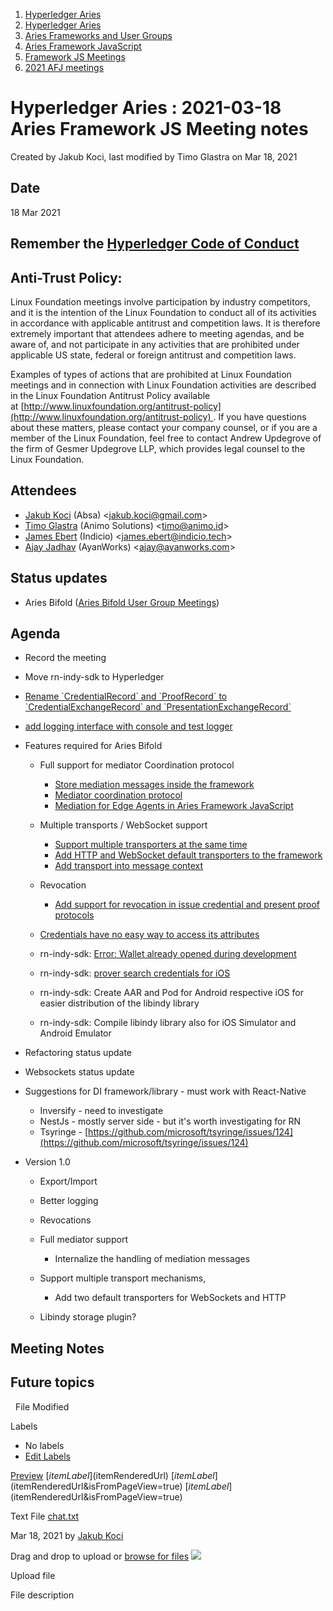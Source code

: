 1. [Hyperledger Aries](index.html)
2. [Hyperledger Aries](Hyperledger-Aries_18481154.html)
3. [Aries Frameworks and User Groups](Aries-Frameworks-and-User-Groups_18481290.html)
4. [Aries Framework JavaScript](Aries-Framework-JavaScript_18482463.html)
5. [Framework JS Meetings](Framework-JS-Meetings_18482467.html)
6. [2021 AFJ meetings](2021-AFJ-meetings_18514593.html)

# Hyperledger Aries : 2021-03-18 Aries Framework JS Meeting notes

Created by Jakub Koci, last modified by Timo Glastra on Mar 18, 2021

## Date

18 Mar 2021

## Remember the [Hyperledger Code of Conduct](https://lf-hyperledger.atlassian.net/wiki/display/HYP/Hyperledger+Code+of+Conduct)

## Anti-Trust Policy:

Linux Foundation meetings involve participation by industry competitors, and it is the intention of the Linux Foundation to conduct all of its activities in accordance with applicable antitrust and competition laws. It is therefore extremely important that attendees adhere to meeting agendas, and be aware of, and not participate in any activities that are prohibited under applicable US state, federal or foreign antitrust and competition laws.

Examples of types of actions that are prohibited at Linux Foundation meetings and in connection with Linux Foundation activities are described in the Linux Foundation Antitrust Policy available at [http://www.linuxfoundation.org/antitrust-policy](http://www.linuxfoundation.org/antitrust-policy) . If you have questions about these matters, please contact your company counsel, or if you are a member of the Linux Foundation, feel free to contact Andrew Updegrove of the firm of Gesmer Updegrove LLP, which provides legal counsel to the Linux Foundation.

## Attendees

- [Jakub Koci](https://lf-hyperledger.atlassian.net/wiki/people/557058:a09deeb2-174a-4e43-9fd0-890f4d055dd5?ref=confluence) (Absa) &lt;jakub.koci@gmail.com&gt;
- [Timo Glastra](https://lf-hyperledger.atlassian.net/wiki/people/5f64a069a1048d0069073500?ref=confluence) (Animo Solutions) &lt;timo@animo.id&gt;
- [James Ebert](https://lf-hyperledger.atlassian.net/wiki/people/557058:1b65ef69-a9c7-4f13-8ac7-eca3c34f5f97?ref=confluence) (Indicio) &lt;james.ebert@indicio.tech&gt;
- [Ajay Jadhav](https://lf-hyperledger.atlassian.net/wiki/people/557058:4c9b11a5-2616-4abe-af94-bbc11c984654?ref=confluence) (AyanWorks) &lt;ajay@ayanworks.com&gt;

## Status updates

- Aries Bifold ([Aries Bifold User Group Meetings](Aries-Bifold-User-Group-Meetings_18490725.html))

## Agenda

- Record the meeting
- Move rn-indy-sdk to Hyperledger
- [Rename \`CredentialRecord\` and \`ProofRecord\` to \`CredentialExchangeRecord\` and \`PresentationExchangeRecord\`](https://github.com/hyperledger/aries-framework-javascript/issues/199)
- [add logging interface with console and test logger](https://github.com/hyperledger/aries-framework-javascript/pull/201)
- Features required for Aries Bifold
  
  - Full support for mediator Coordination protocol
    
    - [Store mediation messages inside the framework](https://github.com/hyperledger/aries-framework-javascript/issues/103)
    - [Mediator coordination protocol](https://github.com/hyperledger/aries-framework-javascript/issues/63)
    - [Mediation for Edge Agents in Aries Framework JavaScript](https://github.com/hyperledger/aries-framework-javascript/issues/40)
  - Multiple transports / WebSocket support
    
    - [Support multiple transporters at the same time](https://github.com/hyperledger/aries-framework-javascript/issues/101)
    - [Add HTTP and WebSocket default transporters to the framework](https://github.com/hyperledger/aries-framework-javascript/issues/102)
    - [Add transport into message context](https://github.com/hyperledger/aries-framework-javascript/issues/81)
  - Revocation
    
    - [Add support for revocation in issue credential and present proof protocols](https://github.com/hyperledger/aries-framework-javascript/issues/112)
  - [Credentials have no easy way to access its attributes](https://github.com/hyperledger/aries-framework-javascript/issues/187)
  - rn-indy-sdk: [Error: Wallet already opened during development](https://github.com/AbsaOSS/rn-indy-sdk/issues/41)
  - rn-indy-sdk: [prover search credentials for iOS](https://github.com/AbsaOSS/rn-indy-sdk/pull/42)
  - rn-indy-sdk: Create AAR and Pod for Android respective iOS for easier distribution of the libindy library
  - rn-indy-sdk: Compile libindy library also for iOS Simulator and Android Emulator
- Refactoring status update
- Websockets status update
- Suggestions for DI framework/library - must work with React-Native
  
  - Inversify - need to investigate
  - NestJs - mostly server side - but it's worth investigating for RN
  - Tsyringe - [https://github.com/microsoft/tsyringe/issues/124](https://github.com/microsoft/tsyringe/issues/124)
- Version 1.0
  
  - Export/Import
  - Better logging
  - Revocations
  - Full mediator support
    
    - Internalize the handling of mediation messages
  - Support multiple transport mechanisms,
    
    - Add two default transporters for WebSockets and HTTP
  - Libindy storage plugin?

## Meeting Notes

## Future topics

  File Modified

Labels

- No labels
- [Edit Labels](# "Edit Labels")

[Preview]() [$itemLabel]($itemRenderedUrl) [$itemLabel]($itemRenderedUrl&isFromPageView=true) [$itemLabel]($itemRenderedUrl&isFromPageView=true)

Text File [chat.txt](attachments/18491367/18515011.txt "Download")

Mar 18, 2021 by [Jakub Koci](/wiki/people/557058:a09deeb2-174a-4e43-9fd0-890f4d055dd5)

Drag and drop to upload or [browse for files]() ![](images/icons/wait.gif)

Upload file

File description
